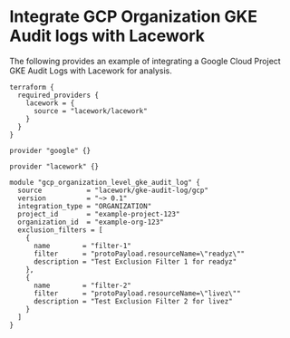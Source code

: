 # Integrate GCP Organization GKE Audit logs with Lacework
The following provides an example of integrating a Google Cloud Project GKE Audit Logs with 
Lacework for analysis.

```hcl
terraform {
  required_providers {
    lacework = {
      source = "lacework/lacework"
    }
  }
}

provider "google" {}

provider "lacework" {}

module "gcp_organization_level_gke_audit_log" {
  source           = "lacework/gke-audit-log/gcp"
  version          = "~> 0.1"
  integration_type = "ORGANIZATION"
  project_id       = "example-project-123"
  organization_id  = "example-org-123"
  exclusion_filters = [
    {
      name        = "filter-1"
      filter      = "protoPayload.resourceName=\"readyz\""
      description = "Test Exclusion Filter 1 for readyz"
    },
    {
      name        = "filter-2"
      filter      = "protoPayload.resourceName=\"livez\""
      description = "Test Exclusion Filter 2 for livez"
    }
  ]  
}
```